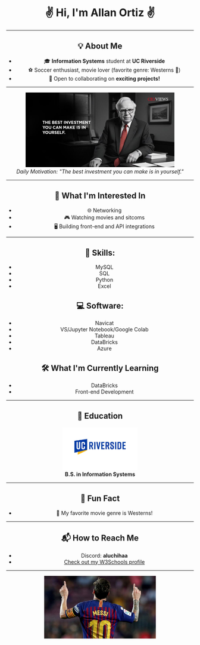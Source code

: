 <div align="center">
<h1>✌️ Hi, I'm Allan Ortiz ✌️</h1> 

---
<div align="center"> 
<h2>💡 About Me</h2>

- 🎓 **Information Systems** student at **UC Riverside**
- ⚽ Soccer enthusiast, movie lover (favorite genre: Westerns 🎥)
- 🤝 Open to collaborating on **exciting projects!**

---

<div align="center">
  <img src="https://github.com/Allanx495/Allanx495/blob/f1ca22cc5146f99cb910de7a25d35a3648152d2e/Warren-Buffett-2.jpg" alt="Warren Buffett Quote" width="400">
  <br>
  <em>Daily Motivation: "The best investment you can make is in yourself."</em>
</div>

---
<div align="center">
  <h2>🔭 What I'm Interested In</h2>

- 🌐 Networking
- 🎮 Watching movies and sitcoms
- 🖥️ Building front-end and API integrations
  

---
## 🧩 Skills:

- MySQL
- SQL
- Python
- Excel



## 💻 Software:

- Navicat
- VS/Jupyter Notebook/Google Colab
- Tableau
- DataBricks
- Azure
  



## 🛠️ What I'm Currently Learning

- DataBricks
- Front-end Development


---

## 📝 Education

<div align="center">
  <img src="https://github.com/Allanx495/Allanx495/blob/f1ca22cc5146f99cb910de7a25d35a3648152d2e/University-of-California-Riverside-lOGO.jpg" alt="UC Riverside Logo" width="200">
  <br>
  <strong>B.S. in Information Systems</strong>
</div>


---

## 🌟 Fun Fact

- 🐎 My favorite movie genre is Westerns!

---

## 📬 How to Reach Me

- Discord: **aluchihaa**
- [Check out my W3Schools profile](https://www.w3profile.com/allanx4)

---

<div align="center">
  <img src="https://github.com/Allanx495/Allanx495/blob/16361120c6cec44395285e45e0589f882154e6ff/messi-1805-2.jpg" alt="Messi" width="300">
</div>

<!---
Allanx495/Allanx495 is a ✨ special ✨ repository because its `README.md` (this file) appears on your GitHub profile.
You can click the Preview link to take a look at your changes.
--->
